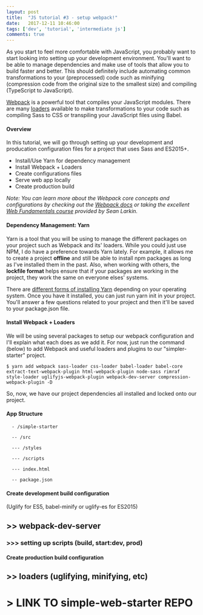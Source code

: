 ```yaml
---
layout: post
title:  "JS tutorial #3 - setup webpack!"
date:   2017-12-11 10:46:00
tags: ['dev', 'tutorial', 'intermediate js']
comments: true
---
```


As you start to feel more comfortable with JavaScript, you probably want to start looking into setting up your development environment. You'll want to be able to manage dependencies and make use of tools that allow you to build faster and better. This should definitely include automating common transformations to your (preprocessed) code such as minifying (compression code from the original size to the smallest size) and compiling (TypeScript to JavaScript).

[Webpack](https://webpack.js.org/concepts/) is a powerful tool that compiles your JavaScript modules. There are many [loaders](https://webpack.js.org/concepts/#loaders) available to make transformations to your code such as compiling Sass to CSS or transpiling your JavaScript files using Babel. 

#### Overview

In this tutorial, we will go through setting up your development and producation configuration files for a project that uses Sass and ES2015+. 

* Install/Use Yarn for dependency management
* Install Webpack + Loaders
* Create configurations files
* Serve web app locally
* Create production build

_Note: You can learn more about the Webpack core concepts and configurations by checking out the <a href="https://webpack.js.org/concepts/" rel="noopener">Webpack docs</a> or taking the excellent <a href="https://webpack.academy/p/web-fundamentals" rel="noopener">Web Fundamentals course</a> provided by Sean Larkin._

#### Dependency Management: Yarn

Yarn is a tool that you will be using to manage the different packages on your project such as Webpack and its' loaders. While you could just use NPM, I do have a preference towards Yarn lately. For example, it allows me to create a project **offline** and still be able to install npm packages as long as I've installed them in the past. Also, when working with others, the **lockfile format** helps ensure that if your packages are working in the project, they work the same on everyone elses' systems.

There are [different forms of installing Yarn](https://yarnpkg.com/en/docs/install) depending on your operating system. Once you have it installed, you can just run <span class="code-inline">yarn init</span> in your project. You'll answer a few questions related to your project and then it'll be saved to your <span class="code-inline">package.json</span> file. 


#### Install Webpack + Loaders

We will be using several packages to setup our webpack configuration and I'll explain what each does as we add it. For now, just run the command (below) to add Webpack and useful loaders and plugins to our "simpler-starter" project.

`$ yarn add webpack sass-loader css-loader babel-loader babel-core extract-text-webpack-plugin html-webpack-plugin node-sass rimraf style-loader uglifyjs-webpack-plugin webpack-dev-server compression-webpack-plugin -D`

So, now, we have our project dependencies all installed and locked onto our project.

#### App Structure

```
  - /simple-starter

  -- /src
  
  --- /styles

  --- /scripts
  
  --- index.html

  -- package.json
```





#### Create development build configuration

(Uglify for ES5, babel-minify or uglify-es for ES2015)


## >> webpack-dev-server

### >>> setting up scripts (build, start:dev, prod)

#### Create production build configuration

## >> loaders (uglifying, minifying, etc)

# > LINK TO simple-web-starter REPO
